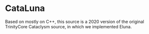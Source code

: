 # CataLuna
 Based on mostly on C++, this source is a 2020 version of the original TrinityCore Cataclysm source, in which we implemented Eluna.
